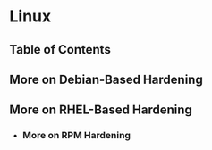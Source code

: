 # Linux

## Table of Contents

## More on Debian-Based Hardening
## More on RHEL-Based Hardening
- ### More on RPM Hardening

